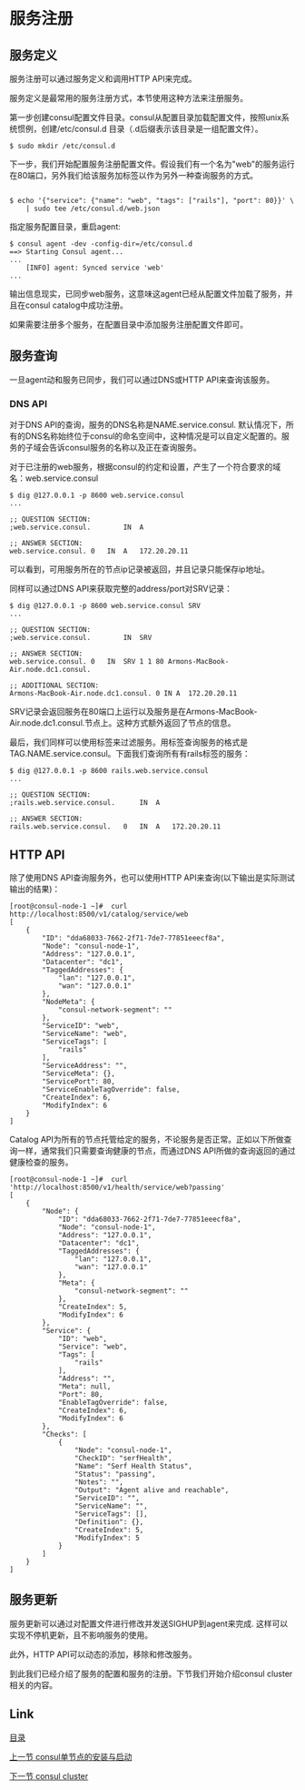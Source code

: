 # 服务注册
## 服务定义
服务注册可以通过服务定义和调用HTTP API来完成。

服务定义是最常用的服务注册方式，本节使用这种方法来注册服务。

第一步创建consul配置文件目录。consul从配置目录加载配置文件，按照unix系统惯例，创建/etc/consul.d 目录（.d后缀表示该目录是一组配置文件）。
```
$ sudo mkdir /etc/consul.d
```

下一步，我们开始配置服务注册配置文件。假设我们有一个名为"web"的服务运行在80端口，另外我们给该服务加标签以作为另外一种查询服务的方式。
```

$ echo '{"service": {"name": "web", "tags": ["rails"], "port": 80}}' \
    | sudo tee /etc/consul.d/web.json

 ```
指定服务配置目录，重启agent:
```
$ consul agent -dev -config-dir=/etc/consul.d
==> Starting Consul agent...
...
    [INFO] agent: Synced service 'web'
...
```
输出信息现实，已同步web服务，这意味这agent已经从配置文件加载了服务，并且在consul catalog中成功注册。

如果需要注册多个服务，在配置目录中添加服务注册配置文件即可。

## 服务查询
一旦agent动和服务已同步，我们可以通过DNS或HTTP API来查询该服务。

### DNS API
对于DNS API的查询，服务的DNS名称是NAME.service.consul. 默认情况下，所有的DNS名称始终位于consul的命名空间中，这种情况是可以自定义配置的。服务的子域会告诉consul服务的名称以及正在查询服务。

对于已注册的web服务，根据consul的约定和设置，产生了一个符合要求的域名：web.service.consul
```
$ dig @127.0.0.1 -p 8600 web.service.consul
...

;; QUESTION SECTION:
;web.service.consul.        IN  A

;; ANSWER SECTION:
web.service.consul. 0   IN  A   172.20.20.11
```
可以看到，可用服务所在的节点ip记录被返回，并且记录只能保存ip地址。

同样可以通过DNS API来获取完整的address/port对SRV记录：
```
$ dig @127.0.0.1 -p 8600 web.service.consul SRV
...

;; QUESTION SECTION:
;web.service.consul.        IN  SRV

;; ANSWER SECTION:
web.service.consul. 0   IN  SRV 1 1 80 Armons-MacBook-Air.node.dc1.consul.

;; ADDITIONAL SECTION:
Armons-MacBook-Air.node.dc1.consul. 0 IN A  172.20.20.11
```

SRV记录会返回服务在80端口上运行以及服务是在Armons-MacBook-Air.node.dc1.consul.节点上。这种方式额外返回了节点的信息。

最后，我们同样可以使用标签来过滤服务。用标签查询服务的格式是TAG.NAME.service.consul。下面我们查询所有有rails标签的服务：
```
$ dig @127.0.0.1 -p 8600 rails.web.service.consul
...

;; QUESTION SECTION:
;rails.web.service.consul.      IN  A

;; ANSWER SECTION:
rails.web.service.consul.   0   IN  A   172.20.20.11
```

## HTTP API
除了使用DNS API查询服务外，也可以使用HTTP API来查询(以下输出是实际测试输出的结果)：
```
[root@consul-node-1 ~]#  curl http://localhost:8500/v1/catalog/service/web
[
    {
        "ID": "dda68033-7662-2f71-7de7-77851eeecf8a",
        "Node": "consul-node-1",
        "Address": "127.0.0.1",
        "Datacenter": "dc1",
        "TaggedAddresses": {
            "lan": "127.0.0.1",
            "wan": "127.0.0.1"
        },
        "NodeMeta": {
            "consul-network-segment": ""
        },
        "ServiceID": "web",
        "ServiceName": "web",
        "ServiceTags": [
            "rails"
        ],
        "ServiceAddress": "",
        "ServiceMeta": {},
        "ServicePort": 80,
        "ServiceEnableTagOverride": false,
        "CreateIndex": 6,
        "ModifyIndex": 6
    }
]
```

Catalog API为所有的节点托管给定的服务，不论服务是否正常。正如以下所做查询一样，通常我们只需要查询健康的节点，而通过DNS API所做的查询返回的通过健康检查的服务。
```
[root@consul-node-1 ~]#  curl 'http://localhost:8500/v1/health/service/web?passing'
[
    {
        "Node": {
            "ID": "dda68033-7662-2f71-7de7-77851eeecf8a",
            "Node": "consul-node-1",
            "Address": "127.0.0.1",
            "Datacenter": "dc1",
            "TaggedAddresses": {
                "lan": "127.0.0.1",
                "wan": "127.0.0.1"
            },
            "Meta": {
                "consul-network-segment": ""
            },
            "CreateIndex": 5,
            "ModifyIndex": 6
        },
        "Service": {
            "ID": "web",
            "Service": "web",
            "Tags": [
                "rails"
            ],
            "Address": "",
            "Meta": null,
            "Port": 80,
            "EnableTagOverride": false,
            "CreateIndex": 6,
            "ModifyIndex": 6
        },
        "Checks": [
            {
                "Node": "consul-node-1",
                "CheckID": "serfHealth",
                "Name": "Serf Health Status",
                "Status": "passing",
                "Notes": "",
                "Output": "Agent alive and reachable",
                "ServiceID": "",
                "ServiceName": "",
                "ServiceTags": [],
                "Definition": {},
                "CreateIndex": 5,
                "ModifyIndex": 5
            }
        ]
    }
]
```

## 服务更新
服务更新可以通过对配置文件进行修改并发送SIGHUP到agent来完成. 这样可以实现不停机更新，且不影响服务的使用。

此外，HTTP API可以动态的添加，移除和修改服务。

到此我们已经介绍了服务的配置和服务的注册。下节我们开始介绍consul cluster相关的内容。

## Link

[目录](../README.md)

[上一节 consul单节点的安装与启动](3.1.md)

[下一节 consul cluster](3.4.md)

